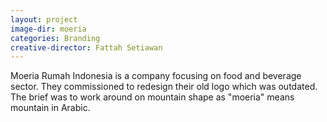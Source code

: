 ```yaml
---
layout: project
image-dir: moeria
categories: Branding
creative-director: Fattah Setiawan
---
```

Moeria Rumah Indonesia is a company focusing on food and beverage sector. They commissioned to redesign their old logo which was outdated. The brief was to work around on mountain shape as "moeria" means mountain in Arabic. 
